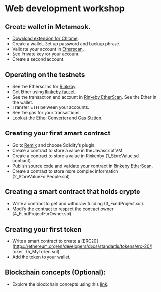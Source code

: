 # Web development workshop

## Create wallet in Metamask.

- [Download extension for Chrome](https://metamask.io/).
- Create a wallet. Set up password and backup phrase. 
- Validate your account in [Etherscan](https://etherscan.io/).
- See Private key for your account.
- Create a second account.

## Operating on the testnets

- See the Etherscans for [Rinkeby](https://rinkeby.etherscan.io/).
- Get Ether using [Rinkeby faucet](https://rinkebyfaucet.com/).
- See the transaction and account in [Rinkeby EtherScan](https://rinkeby.etherscan.io/). See the Ether in the wallet.
- Transfer ETH between your accounts.
- See the gas for your transactions.
- Look at the [Ether Converter](https://eth-converter.com/) and [Gas Station](https://ethgasstation.info/).

## Creating your first smart contract

- Go to [Remix](https://remix.ethereum.org/) and choose Solidity’s plugin.
- Create a contract to store a value in the Javascript VM. 
- Create a contract to store a value in Rinkenby (1_StoreValue.sol contract). 
- Publish source code and validate your contract in [Rinkeby EtherScan](https://rinkeby.etherscan.io/). 
- Create a contract to store more complex information (2_StoreValueForPeople.sol).

## Creating a smart contract that holds crypto

- Write a contract to get and withdraw funding (3_FundProject.sol).
- Modify the contract to respect the contract owner (4_FundProjectForOwner.sol).

## Creating your first token

- Write a smart contract to create a [ERC20] (https://ethereum.org/en/developers/docs/standards/tokens/erc-20/) token. (5_MyToken.sol)
- Add the token to your wallet.

## Blockchain concepts (Optional):

- Explore the blockchain concepts using this [link](https://andersbrownworth.com/blockchain/block).


